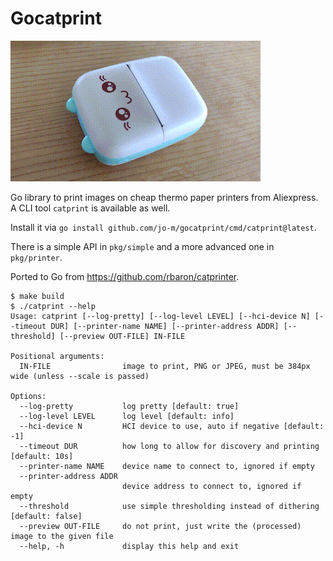 # Gocatprint

![Demo](demo.gif)

Go library to print images on cheap thermo paper printers from Aliexpress.
A CLI tool `catprint` is available as well.

Install it via `go install github.com/jo-m/gocatprint/cmd/catprint@latest`.

There is a simple API in `pkg/simple` and a more advanced one in `pkg/printer`.

Ported to Go from <https://github.com/rbaron/catprinter>.

```
$ make build
$ ./catprint --help
Usage: catprint [--log-pretty] [--log-level LEVEL] [--hci-device N] [--timeout DUR] [--printer-name NAME] [--printer-address ADDR] [--threshold] [--preview OUT-FILE] IN-FILE

Positional arguments:
  IN-FILE                image to print, PNG or JPEG, must be 384px wide (unless --scale is passed)

Options:
  --log-pretty           log pretty [default: true]
  --log-level LEVEL      log level [default: info]
  --hci-device N         HCI device to use, auto if negative [default: -1]
  --timeout DUR          how long to allow for discovery and printing [default: 10s]
  --printer-name NAME    device name to connect to, ignored if empty
  --printer-address ADDR
                         device address to connect to, ignored if empty
  --threshold            use simple thresholding instead of dithering [default: false]
  --preview OUT-FILE     do not print, just write the (processed) image to the given file
  --help, -h             display this help and exit
```
